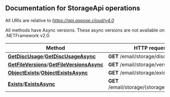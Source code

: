 
## Documentation for StorageApi operations

All URIs are relative to *https://api.aspose.cloud/v4.0*

All methods have Async versions. These async versions are not available on .NETFramework v2.0.

Method | HTTP request | Description
------------- | ------------- | -------------
[**GetDiscUsage**](StorageApi.md#GetDiscUsage)/[**GetDiscUsageAsync**](StorageApi.md#GetDiscUsageAsync)| **GET** /email/storage/disc| 
[**GetFileVersions**](StorageApi.md#GetFileVersions)/[**GetFileVersionsAsync**](StorageApi.md#GetFileVersionsAsync)| **GET** /email/storage/version/{path}| 
[**ObjectExists**](StorageApi.md#ObjectExists)/[**ObjectExistsAsync**](StorageApi.md#ObjectExistsAsync)| **GET** /email/storage/exist/{path}| 
[**Exists**](StorageApi.md#Exists)/[**ExistsAsync**](StorageApi.md#ExistsAsync)| **GET** /email/storage/{storageName}/exist| 




